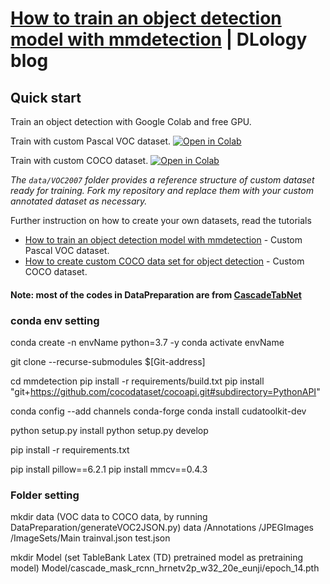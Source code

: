 # [How to train an object detection model with mmdetection](https://www.dlology.com/blog/how-to-train-an-object-detection-model-with-mmdetection/) | DLology blog

## Quick start
Train an object detection with Google Colab and free GPU.

Train with custom Pascal VOC dataset.
[![Open in Colab](https://colab.research.google.com/assets/colab-badge.svg)](https://colab.research.google.com/github/Tony607/mmdetection_object_detection_demo/blob/master/mmdetection_train_custom_data.ipynb)

Train with custom COCO dataset.
[![Open in Colab](https://colab.research.google.com/assets/colab-badge.svg)](https://colab.research.google.com/github/Tony607/mmdetection_object_detection_demo/blob/master/mmdetection_train_custom_coco_data.ipynb)

*The `data/VOC2007` folder provides a reference structure of custom dataset ready for training. Fork my repository and replace them with your custom annotated dataset as necessary.*


Further instruction on how to create your own datasets, read the tutorials
- [How to train an object detection model with mmdetection](https://www.dlology.com/blog/how-to-train-an-object-detection-model-with-mmdetection/) - Custom Pascal VOC dataset.
- [How to create custom COCO data set for object detection](https://www.dlology.com/blog/how-to-create-custom-coco-data-set-for-object-detection/) - Custom COCO dataset.

#### Note: most of the codes in DataPreparation are from [CascadeTabNet](https://github.com/DevashishPrasad/CascadeTabNet)

### conda env setting
conda create -n envName python=3.7 -y
conda activate envName

git clone --recurse-submodules $[Git-address]

cd mmdetection
pip install -r requirements/build.txt
pip install "git+https://github.com/cocodataset/cocoapi.git#subdirectory=PythonAPI"

conda config --add channels conda-forge
conda install cudatoolkit-dev

python setup.py install
python setup.py develop

pip install -r requirements.txt

pip install pillow==6.2.1
pip install mmcv==0.4.3

### Folder setting
mkdir data
(VOC data to COCO data, by running DataPreparation/generateVOC2JSON.py)
data
    /Annotations
    /JPEGImages
    /ImageSets/Main
    trainval.json
    test.json


mkdir Model
(set TableBank Latex (TD) pretrained model as pretraining model)
Model/cascade_mask_rcnn_hrnetv2p_w32_20e_eunji/epoch_14.pth

